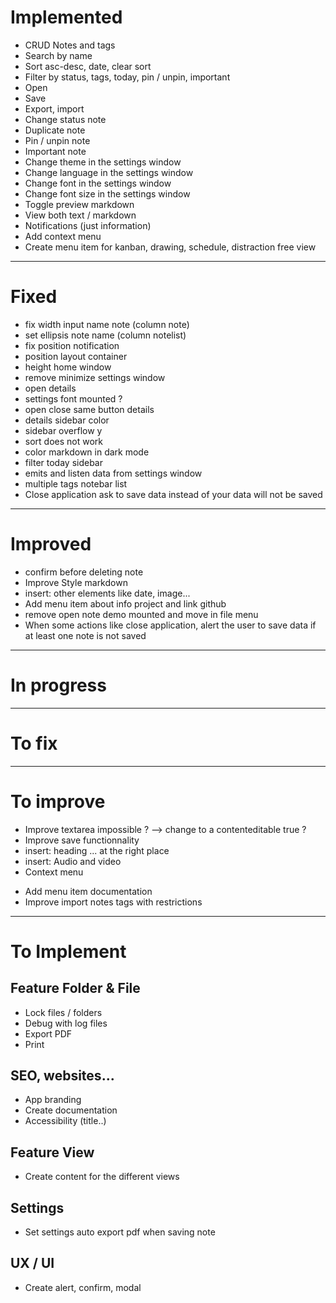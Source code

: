 # Implemented
- CRUD Notes and tags
- Search by name
- Sort asc-desc, date, clear sort
- Filter by status, tags, today, pin / unpin, important
- Open
- Save
- Export, import
- Change status note
- Duplicate note
- Pin / unpin note
- Important note
- Change theme in the settings window
- Change language in the settings window
- Change font in the settings window
- Change font size in the settings window
- Toggle preview markdown
- View both text / markdown
- Notifications (just information)
- Add context menu
- Create menu item for kanban, drawing, schedule, distraction free view
<!-- ## Folder & File
- open folders, subfolders as well as files (push as notes for the moment)
- Create treeview for folders, subfolders as well as files
- Allow create, save as well as delete files (note = file)
- Find this path to write and read notes (files)
- Create a folder to store notes in the Destkop 
- Review the different functions for new, new folder, open ... -->

---

# Fixed
- fix width input name note (column note)
- set ellipsis note name (column notelist)
- fix position notification
- position layout container
- height home window
- remove minimize settings window
- open details
- settings font mounted ?
- open close same button details
- details sidebar color
- sidebar overflow y
- sort does not work
- color markdown in dark mode
- filter today sidebar 
- emits and listen data from settings window
- multiple tags notebar list
- Close application ask to save data instead of your data will not be saved
---

# Improved 
- confirm before deleting note
- Improve Style markdown
- insert: other elements like date, image...
- Add menu item about info project and link github 
- remove open note demo mounted and move in file menu 
- When some actions like close application, alert the user to save data if at least one note is not saved
---

# In progress

---

# To fix
---

# To improve
- Improve textarea impossible ? --> change to a contenteditable true ?
- Improve save functionnality
- insert: heading ... at the right place
- insert: Audio and video
- Context menu 
<!-- - Manage permissions for treeview -->
- Add menu item documentation
- Improve import notes tags with restrictions 
<!-- - Change the Desktop basedir to AppLocalData allow to create in C:\Users\{Username}\AppData\Local\Thoth -->
---

# To Implement

## Feature Folder & File
<!-- - Allow permissions according to the actions (create dir, create file, read dir, read file)
- find the path for MacOs et Linux -->

- Lock files / folders 
- Debug with log files
- Export PDF
- Print

## SEO, websites...
- App branding
- Create documentation
- Accessibility (title..)

## Feature View
- Create content for the different views 

## Settings
- Set settings auto export pdf when saving note

## UX / UI
- Create alert, confirm, modal
